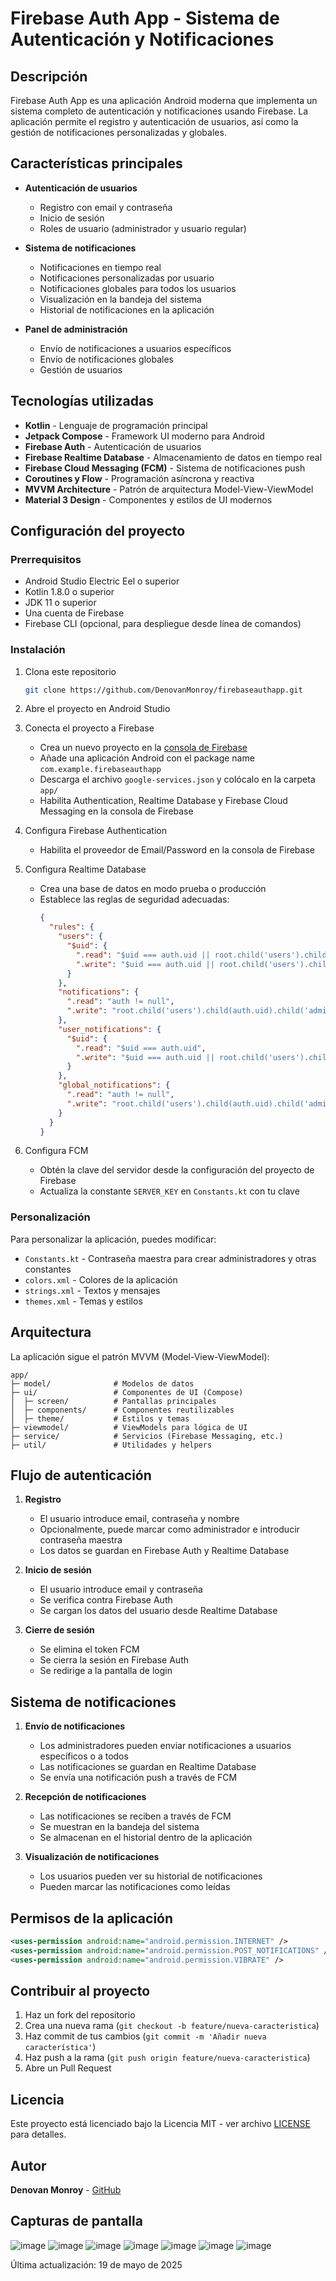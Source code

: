 # Firebase Auth App - Sistema de Autenticación y Notificaciones


## Descripción

Firebase Auth App es una aplicación Android moderna que implementa un sistema completo de autenticación y notificaciones usando Firebase. La aplicación permite el registro y autenticación de usuarios, así como la gestión de notificaciones personalizadas y globales.

## Características principales

- **Autenticación de usuarios**
  - Registro con email y contraseña
  - Inicio de sesión
  - Roles de usuario (administrador y usuario regular)

- **Sistema de notificaciones**
  - Notificaciones en tiempo real
  - Notificaciones personalizadas por usuario
  - Notificaciones globales para todos los usuarios
  - Visualización en la bandeja del sistema
  - Historial de notificaciones en la aplicación

- **Panel de administración**
  - Envío de notificaciones a usuarios específicos
  - Envío de notificaciones globales
  - Gestión de usuarios

## Tecnologías utilizadas

- **Kotlin** - Lenguaje de programación principal
- **Jetpack Compose** - Framework UI moderno para Android
- **Firebase Auth** - Autenticación de usuarios
- **Firebase Realtime Database** - Almacenamiento de datos en tiempo real
- **Firebase Cloud Messaging (FCM)** - Sistema de notificaciones push
- **Coroutines y Flow** - Programación asíncrona y reactiva
- **MVVM Architecture** - Patrón de arquitectura Model-View-ViewModel
- **Material 3 Design** - Componentes y estilos de UI modernos

## Configuración del proyecto

### Prerrequisitos

- Android Studio Electric Eel o superior
- Kotlin 1.8.0 o superior
- JDK 11 o superior
- Una cuenta de Firebase
- Firebase CLI (opcional, para despliegue desde línea de comandos)

### Instalación

1. Clona este repositorio
   ```bash
   git clone https://github.com/DenovanMonroy/firebaseauthapp.git
   ```

2. Abre el proyecto en Android Studio

3. Conecta el proyecto a Firebase
   - Crea un nuevo proyecto en la [consola de Firebase](https://console.firebase.google.com/)
   - Añade una aplicación Android con el package name `com.example.firebaseauthapp`
   - Descarga el archivo `google-services.json` y colócalo en la carpeta `app/`
   - Habilita Authentication, Realtime Database y Firebase Cloud Messaging en la consola de Firebase

4. Configura Firebase Authentication
   - Habilita el proveedor de Email/Password en la consola de Firebase

5. Configura Realtime Database
   - Crea una base de datos en modo prueba o producción
   - Establece las reglas de seguridad adecuadas:
     ```json
     {
       "rules": {
         "users": {
           "$uid": {
             ".read": "$uid === auth.uid || root.child('users').child(auth.uid).child('admin').val() === true",
             ".write": "$uid === auth.uid || root.child('users').child(auth.uid).child('admin').val() === true"
           }
         },
         "notifications": {
           ".read": "auth != null",
           ".write": "root.child('users').child(auth.uid).child('admin').val() === true"
         },
         "user_notifications": {
           "$uid": {
             ".read": "$uid === auth.uid",
             ".write": "$uid === auth.uid || root.child('users').child(auth.uid).child('admin').val() === true"
           }
         },
         "global_notifications": {
           ".read": "auth != null",
           ".write": "root.child('users').child(auth.uid).child('admin').val() === true"
         }
       }
     }
     ```

6. Configura FCM
   - Obtén la clave del servidor desde la configuración del proyecto de Firebase
   - Actualiza la constante `SERVER_KEY` en `Constants.kt` con tu clave

### Personalización

Para personalizar la aplicación, puedes modificar:

- `Constants.kt` - Contraseña maestra para crear administradores y otras constantes
- `colors.xml` - Colores de la aplicación
- `strings.xml` - Textos y mensajes
- `themes.xml` - Temas y estilos

## Arquitectura

La aplicación sigue el patrón MVVM (Model-View-ViewModel):

```
app/
├─ model/              # Modelos de datos
├─ ui/                 # Componentes de UI (Compose)
│  ├─ screen/          # Pantallas principales
│  ├─ components/      # Componentes reutilizables
│  ├─ theme/           # Estilos y temas
├─ viewmodel/          # ViewModels para lógica de UI
├─ service/            # Servicios (Firebase Messaging, etc.)
├─ util/               # Utilidades y helpers
```

## Flujo de autenticación

1. **Registro**
   - El usuario introduce email, contraseña y nombre
   - Opcionalmente, puede marcar como administrador e introducir contraseña maestra
   - Los datos se guardan en Firebase Auth y Realtime Database

2. **Inicio de sesión**
   - El usuario introduce email y contraseña
   - Se verifica contra Firebase Auth
   - Se cargan los datos del usuario desde Realtime Database

3. **Cierre de sesión**
   - Se elimina el token FCM
   - Se cierra la sesión en Firebase Auth
   - Se redirige a la pantalla de login

## Sistema de notificaciones

1. **Envío de notificaciones**
   - Los administradores pueden enviar notificaciones a usuarios específicos o a todos
   - Las notificaciones se guardan en Realtime Database
   - Se envía una notificación push a través de FCM

2. **Recepción de notificaciones**
   - Las notificaciones se reciben a través de FCM
   - Se muestran en la bandeja del sistema
   - Se almacenan en el historial dentro de la aplicación

3. **Visualización de notificaciones**
   - Los usuarios pueden ver su historial de notificaciones
   - Pueden marcar las notificaciones como leídas

## Permisos de la aplicación

```xml
<uses-permission android:name="android.permission.INTERNET" />
<uses-permission android:name="android.permission.POST_NOTIFICATIONS" />
<uses-permission android:name="android.permission.VIBRATE" />
```

## Contribuir al proyecto

1. Haz un fork del repositorio
2. Crea una nueva rama (`git checkout -b feature/nueva-caracteristica`)
3. Haz commit de tus cambios (`git commit -m 'Añadir nueva característica'`)
4. Haz push a la rama (`git push origin feature/nueva-caracteristica`)
5. Abre un Pull Request

## Licencia

Este proyecto está licenciado bajo la Licencia MIT - ver archivo [LICENSE](LICENSE) para detalles.

## Autor

**Denovan Monroy** - [GitHub](https://github.com/DenovanMonroy)

## Capturas de pantalla
![image](https://github.com/user-attachments/assets/36501646-bc3f-453e-b0c7-36e1d84fb30d)
![image](https://github.com/user-attachments/assets/f4e7a5f9-c8fb-4a84-92df-51217f08c5ad)
![image](https://github.com/user-attachments/assets/e6a8a085-facc-43fd-a672-cf9b7bd2f2fb)
![image](https://github.com/user-attachments/assets/df08cdd0-32d7-404d-b492-4ee321a1665a)
![image](https://github.com/user-attachments/assets/e3d817ee-9d83-4c6e-bb94-9aed6b1c8c0c)
![image](https://github.com/user-attachments/assets/30e75c7e-6378-4df2-a0c8-4c97b8f071bb)
![image](https://github.com/user-attachments/assets/0043e0d3-a920-440e-bf38-12be1fa43405)


Última actualización: 19 de mayo de 2025
